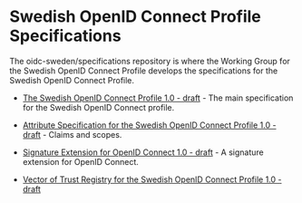 # Swedish OpenID Connect Profile Specifications

The oidc-sweden/specifications repository is where the Working Group for the Swedish OpenID Connect Profile develops the specifications for the Swedish OpenID Connect Profile.


* [The Swedish OpenID Connect Profile 1.0 - draft](swedish-oidc-profile.md) - The main specification for the Swedish OpenID Connect profile.

* [Attribute Specification for the Swedish OpenID Connect Profile 1.0 - draft](swedish-oidc-attribute-specification.md) - Claims and scopes.

* [Signature Extension for OpenID Connect 1.0 - draft](oidc-signature-extension.md) - A signature extension for OpenID Connect.

* [Vector of Trust Registry for the Swedish OpenID Connect Profile 1.0 - draft](swedish-oidc-vector-of-trust.md)



